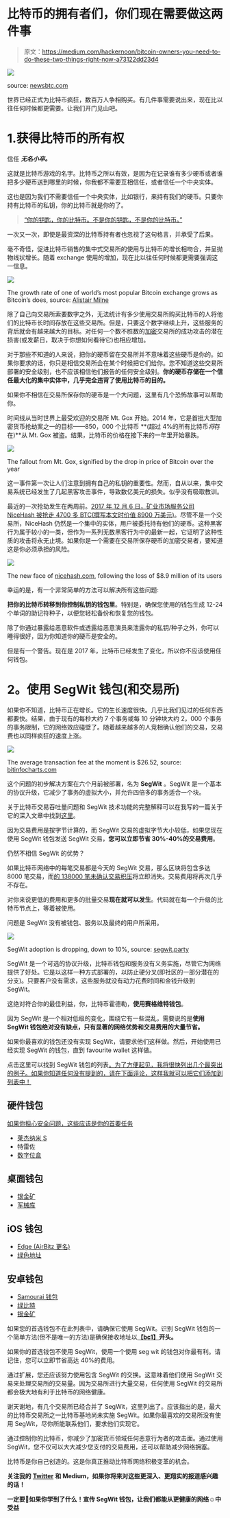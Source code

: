 # 比特币的拥有者们，你们现在需要做这两件事

> 原文：<https://medium.com/hackernoon/bitcoin-owners-you-need-to-do-these-two-things-right-now-a73122dd23d4>

![](img/6dfaf62832ef0d2dc88f2a1ddbb612b8.png)

source: [newsbtc.com](http://newsbtc.com)

世界已经正式为比特币疯狂，数百万人争相购买。有几件事需要说出来，现在比以往任何时候都更需要。让我们开门见山吧。

# 1.获得比特币的所有权

信任 ***无名小卒。***

这就是比特币游戏的名字。比特币之所以有效，是因为在记录谁有多少硬币或者谁把多少硬币送到哪里的时候，你我都不需要互相信任，或者信任一个中央实体。

这也是因为我们不需要信任一个中央实体，比如银行，来持有我们的硬币。只要你持有比特币的私钥，你的比特币就是你的了。

> [“你的钥匙，你的比特币。不是你的钥匙，不是你的比特币。”](https://www.google.ca/url?sa=t&rct=j&q=&esrc=s&source=web&cd=2&cad=rja&uact=8&ved=0ahUKEwi14IOyp5LYAhUE4IMKHRoHBpYQtwIILDAB&url=https%3A%2F%2Fwww.youtube.com%2Fwatch%3Fv%3Dvt-zXEsJ61U&usg=AOvVaw0xNSyZ7BX-xeK8l9RufsSY)

一次又一次，即使是最资深的比特币持有者也忽视了这句格言，并承受了后果。

毫不奇怪，促进比特币销售的集中式交易所的使用与比特币的增长相吻合，并呈抛物线状增长。随着 exchange 使用的增加，现在比以往任何时候都更需要强调这一信息。

![](img/d7dff3a8c7b4b038a4a9e36c5e2eac5c.png)

The growth rate of one of world’s most popular Bitcoin exchange grows as Bitcoin’s does, source: [Alistair Milne](https://qz.com/1139524/bitcoin-price-nears-10000-as-coinbase-pulls-in-millions-of-users/)

除了自己向交易所索要数字之外，无法统计有多少使用交易所购买比特币的人将他们的比特币长时间存放在这些交易所。但是，只要这个数字继续上升，这些服务的背后就会有越来越大的目标。对任何一个数不胜数的[加密](https://hackernoon.com/tagged/crypto)交易所的成功攻击的潜在损害(或发薪日，取决于你想如何看待它)也相应增加。

对于那些不知道的人来说，把你的硬币留在交易所并不意味着这些硬币是你的。如果你要求的话，你只是相信交易所会在某个时候把它们给你。您不知道这些交易所部署的安全级别，也不应该相信他们报告的任何安全级别。**你的硬币存储在一个信任最大化的集中实体中，几乎完全违背了使用比特币的目的。**

如果你不相信在交易所保存你的硬币是一个大问题，这里有几个恐怖故事可以帮助你。

时间线从当时世界上最受欢迎的交易所 Mt. Gox 开始。2014 年，它是首批大型加密货币抢劫案之一的目标——850，000 个比特币 **(超过 4%的所有比特币*将*存在)**从 Mt. Gox 被盗。结果，比特币的价格在接下来的一年里开始暴跌。

![](img/2393a7a18197491a81b636c44b4da500.png)

The fallout from Mt. Gox, signified by the drop in price of Bitcoin over the year

这一事件第一次让人们注意到拥有自己的私钥的重要性。然而，自从以来，集中交易系统已经发生了几起黑客攻击事件，导致数亿美元的损失。似乎没有吸取教训。

最近的一次抢劫发生在两周前。[2017 年 12 月 6 日，矿业市场服务公司 NiceHash 被抢走 4700 多 BTC(撰写本文时价值 8900 万美元)](https://techcrunch.com/2017/12/06/nicehash-hack/)。尽管不是一个交易所，NiceHash 仍然是一个集中的实体，用户被委托持有他们的硬币。这种黑客行为属于较小的一类，但作为一系列无数黑客行为中的最新一起，它证明了这种性质的攻击将永无止境。如果你是一个需要在交易所保存硬币的加密交易者，要知道这是你必须承担的风险。

![](img/5d7cba0e53f9753bc31ef20bad34af30.png)

The new face of [nicehash.com](https://www.nicehash.com/), following the loss of $8.9 million of its users

幸运的是，有一个非常简单的方法可以解决所有这些问题:

**把你的比特币转移到你控制私钥的钱包里**。特别是，确保您使用的钱包生成 12-24 个单词的助记符种子，以便您轻松备份和恢复您的钱包。

除了你通过暴露给恶意软件或透露给恶意演员来泄露你的私钥/种子之外，你可以睡得很好，因为你知道你的硬币是安全的。

但是有一个警告。现在是 2017 年，比特币已经发生了变化，所以你不应该使用任何钱包。

# **2。使用 SegWit 钱包(和交易所)**

如果你不知道，比特币正在增长。它的生长速度很快。几乎比我们见过的任何东西都要快。结果，由于现有的每秒大约 7 个事务或每 10 分钟块大约 2，000 个事务的事务限制，它的网络效应碰壁了。随着越来越多的人竞相确认他们的交易，交易费也以同样疯狂的速度上涨。

![](img/4ca8b0809b59e55405582414ab7213c6.png)

The average transaction fee at the moment is $26.52, source: [bitinfocharts.com](https://bitinfocharts.com/comparison/bitcoin-transactionfees.html#3m)

这个问题的初步解决方案在六个月前被部署，名为 **SegWit** 。SegWit 是一个基本的协议升级，它减少了事务的虚拟大小，并允许四倍多的事务适合一个块。

关于比特币交易吞吐量问题和 SegWit 技术功能的完整解释可以在我写的一篇关于它的深入文章中找到[这里](https://medium.freecodecamp.org/future-of-bitcoin-cc6936ba0b99)。

因为交易费用是按字节计算的，而 SegWit 交易的虚拟字节大小较低，如果您现在使用 SegWit 钱包发送 SegWit 交易，**您可以立即节省 30%-40%的交易费用**。

仍然不相信 SegWit 的优势？

如果比特币网络中的每笔交易都是今天的 SegWit 交易，那么区块将包含多达 8000 笔交易，而[的 138000 笔未确认交易积压](https://blockchain.info/unconfirmed-transactions)将立即消失。交易费用将再次几乎不存在。

对你来说更低的费用和更多的批量交易**现在就可以发生**。代码就在每一个升级的比特币节点上，等着被使用。

问题是 SegWit 没有被钱包、服务以及最终的用户所采用。

![](img/1b65a676523d77d5645e4f6445eeee56.png)

SegWit adoption is dropping, down to 10%, source: [segwit.party](http://segwit.party/charts/#)

SegWit 是一个可选的协议升级，比特币钱包和服务没有义务实施，尽管它为网络提供了好处。它是以这样一种方式部署的，以防止硬分叉(即社区的一部分潜在的分支)。只要客户没有需求，这些服务就没有动力花费时间和金钱升级到 SegWit。

这绝对符合你的最佳利益，你，比特币霍德勒，**使用赛格维特钱包**。

因为 SegWit 是一个相对低级的变化，围绕它有一些混乱，需要说的是**使用 SegWit 钱包绝对没有缺点，只有显著的网络优势和交易费用的大量节省。**

如果你最喜欢的钱包还没有实现 SegWit，请要求他们这样做。然后，开始使用已经实现 SegWit 的钱包，直到 favourite wallet 这样做。

点击这里可以找到 SegWit 钱包的列表[。为了方便起见，我将很快列出几个最突出的例子。如果你知道任何没有提到的，请在下面评论，这样我就可以把它们添加到列表中！](https://bitcoincore.org/en/segwit_adoption/)

## 硬件钱包

[如果你担心安全问题，这些应该是你的首要任务](https://en.bitcoin.it/wiki/Hardware_wallet)

*   [莱杰纳米 S](https://www.ledgerwallet.com/products/ledger-nano-s)
*   特雷佐
*   [数字位盒](https://digitalbitbox.com)

## 桌面钱包

*   [银金矿](https://electrum.org)
*   [军械库](https://www.bitcoinarmory.com/)

## **iOS 钱包**

*   [Edge (AirBitz 更名)](https://edgesecure.co/)
*   [绿色地址](https://www.google.ca/url?sa=t&rct=j&q=&esrc=s&source=web&cd=1&cad=rja&uact=8&ved=0ahUKEwjx2KDlgZPYAhXi34MKHTSPAnkQFggpMAA&url=https%3A%2F%2Fitunes.apple.com%2Fus%2Fapp%2Fgreenaddress-bitcoin-wallet%2Fid1206035886%3Fmt%3D8&usg=AOvVaw1OfDMsQF2VJa6rLUq2fne6)

## **安卓钱包**

*   [Samourai 钱包](http://samouraiwallet.com)
*   [绿比特](https://play.google.com/store/apps/details?id=com.greenaddress.greenbits_android_wallet&hl=en)
*   [银金矿](https://play.google.com/store/apps/details?id=org.electrum.electrum&hl=en)

如果您的首选钱包不在此列表中，请确保它使用 SegWit。识别 SegWit 钱包的一个简单方法(但不是唯一的方法)是确保接收地址以[**【bc1】**](https://www.google.ca/url?sa=t&rct=j&q=&esrc=s&source=web&cd=2&cad=rja&uact=8&ved=0ahUKEwiUrduBhZPYAhVJ5oMKHX7iD1oQFgg1MAE&url=https%3A%2F%2Fbitcoin.stackexchange.com%2Fquestions%2F62096%2Fgenerating-a-segwit-bc1-address-from-a-brain-wallet&usg=AOvVaw3pqvE2gki47a5BEqH_KfOv)**开头。**

如果你的首选钱包不使用 SegWit，使用一个使用 seg wit 的钱包对你最有利。请记住，您可以立即节省高达 40%的费用。

通过扩展，您还应该努力使用包含 SegWit 的交换。这意味着他们使用 SegWit 交易来处理交易所的交易量。因为交易所进行大量交易，任何使用 SegWit 的交易所都会极大地有利于比特币的网络健康。

谢天谢地，有几个交易所已经合并了 SegWit，这里列出了。应该指出的是，最大的比特币交易所之一比特币基地尚未实施 SegWit。如果你最喜欢的交易所没有使用 SegWit，尽你所能联系他们，要求他们实现它。

通过控制你的比特币，你减少了加密货币领域任何恶意行为者的攻击面。通过使用 SegWit，您不仅可以大大减少您支付的交易费用，还可以帮助减少网络拥塞。

比特币是你自己创造的。这是你真正推动比特币网络积极变革的机会。

**关注我的** [**Twitter**](https://twitter.com/SubhanNadeem19) **和 Medium，如果你将来对这些更深入、更翔实的报道感兴趣的话！**

**一定要👏如果你学到了什么！宣传 SegWit 钱包，让我们都能从更健康的网络☺️中受益**